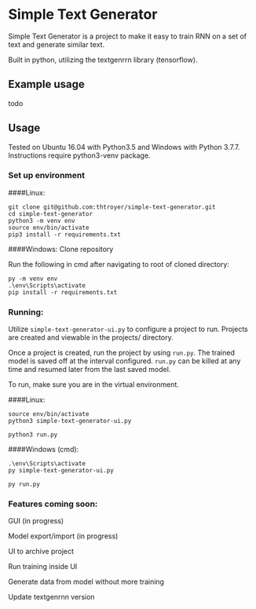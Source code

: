 # Simple Text Generator
Simple Text Generator is a project to make it easy to train RNN on a set of text and generate similar text.

Built in python, utilizing the textgenrrn library (tensorflow).

## Example usage

todo

## Usage
Tested on Ubuntu 16.04 with Python3.5 and Windows with Python 3.7.7.  Instructions require python3-venv package.

### Set up environment
####Linux:
~~~
git clone git@github.com:thtroyer/simple-text-generator.git
cd simple-text-generator
python3 -m venv env
source env/bin/activate
pip3 install -r requirements.txt
~~~

####Windows:
Clone repository

Run the following in cmd after navigating to root of cloned directory:
~~~
py -m venv env
.\env\Scripts\activate
pip install -r requirements.txt
~~~

### Running:

Utilize `simple-text-generator-ui.py` to configure a project to run.  Projects are created and viewable in the projects/ directory.

Once a project is created, run the project by using `run.py`.  The trained model is saved off at the interval configured.  `run.py` can be killed at any time and resumed later from the last saved model.

To run, make sure you are in the virtual environment.

####Linux:
~~~
source env/bin/activate
python3 simple-text-generator-ui.py

python3 run.py
~~~

####Windows (cmd):
~~~
.\env\Scripts\activate
py simple-text-generator-ui.py

py run.py
~~~

### Features coming soon:

GUI (in progress)

Model export/import (in progress)

UI to archive project

Run training inside UI

Generate data from model without more training

Update textgenrnn version
